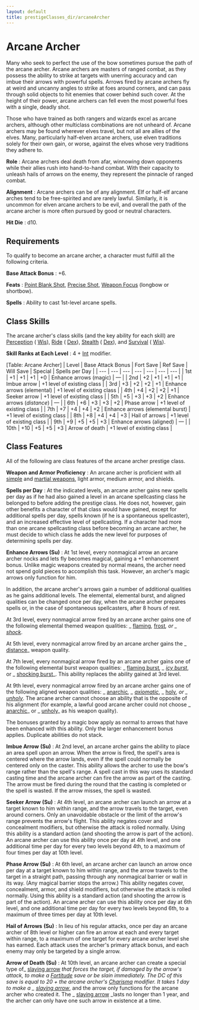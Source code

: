 ```yaml
---
layout: default
title: prestigeClasses_dir/arcaneArcher
---
```

# Arcane Archer

Many who seek to perfect the use of the bow sometimes pursue the path of the arcane archer. Arcane archers are masters of ranged combat, as they possess the ability to strike at targets with unerring accuracy and can imbue their arrows with powerful spells. Arrows fired by arcane archers fly at weird and uncanny angles to strike at foes around corners, and can pass through solid objects to hit enemies that cower behind such cover. At the height of their power, arcane archers can fell even the most powerful foes with a single, deadly shot.

Those who have trained as both rangers and wizards excel as arcane archers, although other multiclass combinations are not unheard of. Arcane archers may be found wherever elves travel, but not all are allies of the elves. Many, particularly half-elven arcane archers, use elven traditions solely for their own gain, or worse, against the elves whose very traditions they adhere to.

**Role** : Arcane archers deal death from afar, winnowing down opponents while their allies rush into hand-to-hand combat. With their capacity to unleash hails of arrows on the enemy, they represent the pinnacle of ranged combat.

**Alignment** : Arcane archers can be of any alignment. Elf or half-elf arcane arches tend to be free-spirited and are rarely lawful. Similarly, it is uncommon for elven arcane archers to be evil, and overall the path of the arcane archer is more often pursued by good or neutral characters.

**Hit Die** : d10.

## Requirements

To qualify to become an arcane archer, a character must fulfill all the following criteria.

**Base Attack Bonus** : +6.

**Feats** : [Point Blank Shot](../feats#_point-blank-shot), [Precise Shot](../feats#_precise-shot), [Weapon Focus](../feats#_weapon-focus) (longbow or shortbow).

**Spells** : Ability to cast 1st-level arcane spells.

## Class Skills

The arcane archer's class skills (and the key ability for each skill) are [Perception](../skills_dir/perception#_perception) ( [Wis](../gettingStarted#_wisdom)), [Ride](../skills_dir/ride#_ride) ( [Dex](../gettingStarted#_dexterity)), [Stealth](../skills_dir/stealth#_stealth) ( [Dex](../gettingStarted#_dexterity)), and [Survival](../skills_dir/survival#_survival) ( [Wis](../gettingStarted#_wisdom)).

**Skill Ranks at Each Level** : 4 + [Int](../gettingStarted#_intelligence) modifier.

[Table: Arcane Archer]
| Level | Base Attack Bonus | Fort Save | Ref Save | Will Save | Special | Spells per Day |
| --- | --- | --- | --- | --- | --- | --- |
| 1st | +1 | +1 | +1 | +0 | Enhance arrows (magic) | — |
| 2nd | +2 | +1 | +1 | +1 | Imbue arrow | +1 level of existing class |
| 3rd | +3 | +2 | +2 | +1 | Enhance arrows (elemental) | +1 level of existing class |
| 4th | +4 | +2 | +2 | +1 | Seeker arrow | +1 level of existing class |
| 5th | +5 | +3 | +3 | +2 | Enhance arrows (_distance_) | — |
| 6th | +6 | +3 | +3 | +2 | Phase arrow | +1 level of existing class |
| 7th | +7 | +4 | +4 | +2 | Enhance arrows (elemental burst) | +1 level of existing class |
| 8th | +8 | +4 | +4 | +3 | Hail of arrows | +1 level of existing class |
| 9th | +9 | +5 | +5 | +3 | Enhance arrows (aligned) | — |
| 10th | +10 | +5 | +5 | +3 | Arrow of death | +1 level of existing class |

## Class Features

All of the following are class features of the arcane archer prestige class.

**Weapon and Armor Proficiency** : An arcane archer is proficient with all [simple](../equipment#_simple-martial-and-exotic-weapons) and [martial weapons](../equipment#_simple-martial-and-exotic-weapons), light armor, medium armor, and shields.

**Spells per Day** : At the indicated levels, an arcane archer gains new spells per day as if he had also gained a level in an arcane spellcasting class he belonged to before adding the prestige class. He does not, however, gain other benefits a character of that class would have gained, except for additional spells per day, spells known (if he is a spontaneous spellcaster), and an increased effective level of spellcasting. If a character had more than one arcane spellcasting class before becoming an arcane archer, he must decide to which class he adds the new level for purposes of determining spells per day.

**Enhance Arrows (Su)** : At 1st level, every nonmagical arrow an arcane archer nocks and lets fly becomes magical, gaining a +1 enhancement bonus. Unlike magic weapons created by normal means, the archer need not spend gold pieces to accomplish this task. However, an archer's magic arrows only function for him.

In addition, the arcane archer's arrows gain a number of additional qualities as he gains additional levels. The elemental, elemental burst, and aligned qualities can be changed once per day, when the arcane archer prepares spells or, in the case of spontaneous spellcasters, after 8 hours of rest.

At 3rd level, every nonmagical arrow fired by an arcane archer gains one of the following elemental themed weapon qualities: _ [flaming](../magicItems_dir/weapons#_weapons-flaming)_,_ [frost](../magicItems_dir/weapons#_weapons-frost)_, or _ [shock](../magicItems_dir/weapons#_weapons-shock)_.

At 5th level, every nonmagical arrow fired by an arcane archer gains the _ [distance](../magicItems_dir/weapons#_weapons-distance)_ weapon quality.

At 7th level, every nonmagical arrow fired by an arcane archer gains one of the following elemental burst weapon qualities: _ [flaming burst](../magicItems_dir/weapons#_weapons-flaming-burst)_, _ [icy burst](../magicItems_dir/weapons#_weapons-icy-burst)_, or _ [shocking burst](../magicItems_dir/weapons#_weapons-shocking-burst)_. This ability replaces the ability gained at 3rd level.

At 9th level, every nonmagical arrow fired by an arcane archer gains one of the following aligned weapon qualities: _ [anarchic](../magicItems_dir/weapons#_weapons-anarchic)_, _ [axiomatic](../magicItems_dir/weapons#_weapons-axiomatic)_, _ [holy](../magicItems_dir/weapons#_weapons-holy)_, or _ [unholy](../magicItems_dir/weapons#_unholy)_. The arcane archer cannot choose an ability that is the opposite of his alignment (for example, a lawful good arcane archer could not choose _ [anarchic](../magicItems_dir/weapons#_weapons-anarchic)_ or _ [unholy](../magicItems_dir/weapons#_unholy)_ as his weapon quality).

The bonuses granted by a magic bow apply as normal to arrows that have been enhanced with this ability. Only the larger enhancement bonus applies. Duplicate abilities do not stack.

**Imbue Arrow**  **(Su)** : At 2nd level, an arcane archer gains the ability to place an area spell upon an arrow. When the arrow is fired, the spell's area is centered where the arrow lands, even if the spell could normally be centered only on the caster. This ability allows the archer to use the bow's range rather than the spell's range. A spell cast in this way uses its standard casting time and the arcane archer can fire the arrow as part of the casting. The arrow must be fired during the round that the casting is completed or the spell is wasted. If the arrow misses, the spell is wasted.

**Seeker Arrow**  **(Su)** : At 4th level, an arcane archer can launch an arrow at a target known to him within range, and the arrow travels to the target, even around corners. Only an unavoidable obstacle or the limit of the arrow's range prevents the arrow's flight. This ability negates cover and concealment modifiers, but otherwise the attack is rolled normally. Using this ability is a standard action (and shooting the arrow is part of the action). An arcane archer can use this ability once per day at 4th level, and one additional time per day for every two levels beyond 4th, to a maximum of four times per day at 10th level.

**Phase Arrow**  **(Su)** : At 6th level, an arcane archer can launch an arrow once per day at a target known to him within range, and the arrow travels to the target in a straight path, passing through any nonmagical barrier or wall in its way. (Any magical barrier stops the arrow.) This ability negates cover, concealment, armor, and shield modifiers, but otherwise the attack is rolled normally. Using this ability is a standard action (and shooting the arrow is part of the action). An arcane archer can use this ability once per day at 6th level, and one additional time per day for every two levels beyond 6th, to a maximum of three times per day at 10th level.

**Hail of Arrows**  **(Su)** : In lieu of his regular attacks, once per day an arcane archer of 8th level or higher can fire an arrow at each and every target within range, to a maximum of one target for every arcane archer level she has earned. Each attack uses the archer's primary attack bonus, and each enemy may only be targeted by a single arrow.

**Arrow of Death**  **(Su)** : At 10th level, an arcane archer can create a special type of_ [slaying arrow](../magicItems_dir/weapons#_slaying-arrow) _that forces the target, if damaged by the arrow's attack, to make a [Fortitude](../combat#_fortitude) save or be slain immediately. The DC of this save is equal to 20 + the arcane archer's [Charisma](../gettingStarted#_charisma-new) modifier. It takes 1 day to make a _ [slaying arrow](../magicItems_dir/weapons#_slaying-arrow)_, and the arrow only functions for the arcane archer who created it. The _ [slaying arrow](../magicItems_dir/weapons#_slaying-arrow) _lasts no longer than 1 year, and the archer can only have one such arrow in existence at a time.


